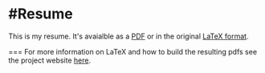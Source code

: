 #Resume
===

This is my resume. It's avaialble as a [PDF](https://github.com/jlorich/resume/blob/master/joseph_lorich_resume.pdf?raw=true) or in the original [LaTeX format](https://github.com/jlorich/resume/blob/master/joseph_lorich_resume.tex).

===
For more information on LaTeX and how to build the resulting pdfs see the project website [here](http://www.latex-project.org/).
